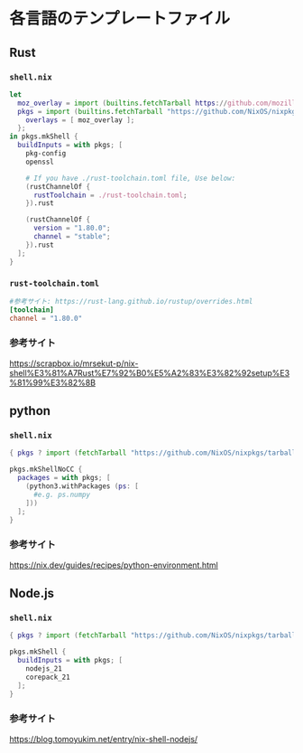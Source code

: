 # 各言語のテンプレートファイル

## Rust

### `shell.nix`

```nix
let
  moz_overlay = import (builtins.fetchTarball https://github.com/mozilla/nixpkgs-mozilla/archive/master.tar.gz);
  pkgs = import (builtins.fetchTarball "https://github.com/NixOS/nixpkgs/archive/5de1564aed415bf9d0f281461babc2d101dd49ff.tar.gz") {
    overlays = [ moz_overlay ];
  };
in pkgs.mkShell {
  buildInputs = with pkgs; [
    pkg-config
    openssl

    # If you have ./rust-toolchain.toml file, Use below:
    (rustChannelOf {
      rustToolchain = ./rust-toolchain.toml;
    }).rust

    (rustChannelOf {
      version = "1.80.0";
      channel = "stable";
    }).rust
  ];
}
```

### `rust-toolchain.toml`

```toml
#参考サイト: https://rust-lang.github.io/rustup/overrides.html
[toolchain]
channel = "1.80.0"
```

### 参考サイト

https://scrapbox.io/mrsekut-p/nix-shell%E3%81%A7Rust%E7%92%B0%E5%A2%83%E3%82%92setup%E3%81%99%E3%82%8B

## python

### `shell.nix`

```nix
{ pkgs ? import (fetchTarball "https://github.com/NixOS/nixpkgs/tarball/nixos-23.11") {} }:

pkgs.mkShellNoCC {
  packages = with pkgs; [
    (python3.withPackages (ps: [
      #e.g. ps.numpy
    ]))
  ];
}
```

### 参考サイト

https://nix.dev/guides/recipes/python-environment.html

## Node.js

### `shell.nix`

```nix
{ pkgs ? import (fetchTarball "https://github.com/NixOS/nixpkgs/tarball/nixos-23.11") {} }:

pkgs.mkShell {
  buildInputs = with pkgs; [
    nodejs_21
    corepack_21
  ];
}
```

### 参考サイト

https://blog.tomoyukim.net/entry/nix-shell-nodejs/
